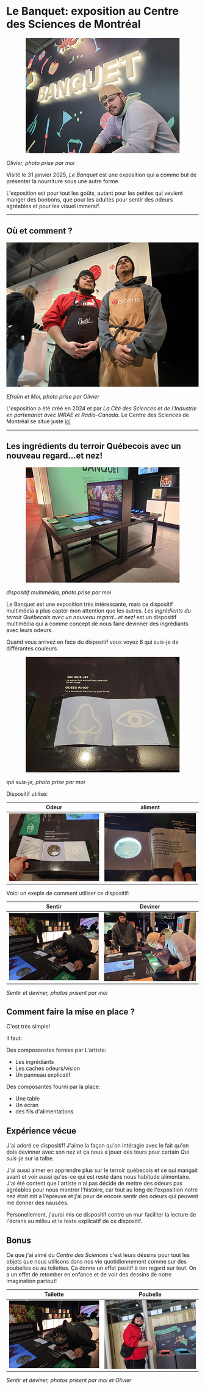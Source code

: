 # Le Banquet: exposition au Centre des Sciences de Montréal


<p align="center">
  <img src="./photos/bonne/banquet.jpg">
</p>

*Olivier, photo prise par moi*

 Visité le 31 janvier 2025, *Le Banquet* est une exposition qui a comme but de présenter la nourriture sous une autre forme. 

 L'exposition est pour tout les goûts, autant pour les petites qui veulent manger des bonbons, que pour les adultes pour sentir des odeurs agréables et pour les visuel immersif.

---

 ## Où et comment ?

 
<p align="center">
  <img src="./photos/bonne/Efra et moi.jpg">
</p>

*Efraïm et Moi, photo prise par Olivier*

L'exposition a été créé en 2024 et par *La Cité des Sciences et de l'Industrie en partenariat avec INRAE et Radio-Canada*. 
Le Centre des Sciences de Montréal se situe juste [ici](https://www.google.ca/maps/place/Centre+des+sciences+de+Montr%C3%A9al/@45.5047874,-73.5533179,17z/data=!3m1!4b1!4m6!3m5!1s0x4cc91af8afb32729:0xf341b1d10d346c12!8m2!3d45.5047874!4d-73.550743!16s%2Fm%2F047jd81?entry=ttu&g_ep=EgoyMDI1MDIxOC4wIKXMDSoASAFQAw%3D%3D)

---

## Les ingrédients du terroir Québecois avec un nouveau regard...et nez!

<p align="center">
  <img src="./photos/bonne/table.jpg">
</p>

*dispositif multimédia, photo prise par moi*

Le Banquet est une exposition très intéressante, mais ce dispositif multimédia a plus capter mon attention que les autres.
*Les ingrédients du terroir Québecois avec un nouveau regard...et nez!* est un dispositif multimédia qui a comme concept de nous faire devinner des ingrédiants avec leurs odeurs.

Quand vous arrivez en face du dispositif vous voyez 6 qui suis-je de différantes couleurs.

<p align="center">
  <img src="./photos/bonne/qui_suis-je.jpg">
</p>

*qui suis-je, photo prise par moi*

Dispositif utilisé:

Odeur | aliment
:-------------------------:|:-------------------------:
![odeur](photos/bonne/odeur.jpg)|![aliment](photos/bonne/vision.jpg)

Voici un exeple de comment utiliser ce dispositif:

Sentir | Deviner
:-------------------------:|:-------------------------:
![sentir](photos/bonne/efra_sens.jpg)|![deviner](photos/bonne/oli_wow.jpg)

*Sentir et deviner, photos prisent par moi*

## Comment faire la mise en place ?

C'est très simple!

Il faut:

Des composanstes  fornies par L'artiste:
- Les ingrédiants
- Les caches odeurs/vision
- Un panneau explicatif

Des composantes fourni par la place:
- Une table
- Un écran
- des fils d'alimentations

## Expérience vécue

J'ai adoré ce dispositif! J'aime la façon qu'on intéragie avec le fait qu'on dois devinner avec son nez et ça nous a jouer des tours pour certain *Qui suis-je* sur la talbe.

J'ai aussi aimer en apprendre plus sur le terroir québecois et ce qui mangait avant et voir aussi qu'es-ce qui est resté dans nous habitude alimentaire. J'ai été content que l'artiste n'ai pas décidé de mettre des odeurs pas agréables pour nous montrer l'histoire, car tout au long de l'exposition notre nez était mit a l'épreuve et j'ai peur de encore sentir des odeurs qui peuvent me donner des nausées.

Personellement, j'aurai mis ce dispositif contre un mur faciliter la lecture de l'écrans au milieu et le texte explicatif de ce dispositif.

## Bonus

Ce que j'ai aimé du *Centre des Sciences* c'est leurs déssins pour tout les objets que nous utilisons dans nos vie quotidiennement comme sur des poubelles ou au toilettes. Ça donne un effet positif à ton regard sur tout. On a un effet de retomber en enfance et de voir des dessins de notre imagination partout!

Toilette | Poubelle
:-------------------------:|:-------------------------:
![toilette](photos/bonne/efra_sens.jpg)|![poubelle](photos/bonne/poubelle.jpg)

*Sentir et deviner, photos prisent par moi et Olivier*
